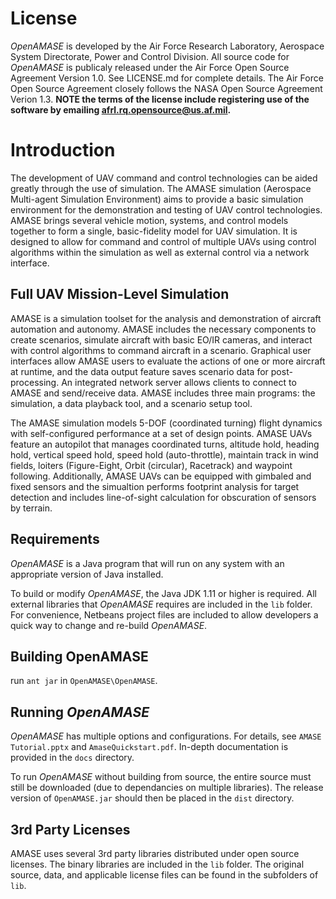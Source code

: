 # License

*OpenAMASE* is developed by the Air Force Research Laboratory, Aerospace System Directorate, Power and Control Division.
All source code for *OpenAMASE* is publicaly released under the Air Force Open Source Agreement
Version 1.0. See LICENSE.md for complete details. The Air Force Open Source Agreement closely follows the NASA Open Source
Agreement Verion 1.3. **NOTE the terms of the license include registering use of the software by emailing <a href="mailto:afrl.rq.opensource@us.af.mil?subject=OpenAMASE Registration&body=Please register me for use of OpenAMASE. Name: ____________">afrl.rq.opensource@us.af.mil</a>.**

# Introduction

The development of UAV command and control technologies can be aided greatly through the use of simulation. The AMASE simulation (Aerospace Multi-agent Simulation Environment) aims to provide a basic simulation environment for the demonstration and testing of UAV control technologies. AMASE brings several vehicle motion, systems, and control models together to form a single, basic-fidelity model for UAV simulation. It is designed to allow for command and control of multiple UAVs using control algorithms within the simulation as well as external control via a network interface.

## Full UAV Mission-Level Simulation
AMASE is a simulation toolset for the analysis and demonstration of aircraft automation and autonomy. AMASE includes the necessary components to create scenarios, simulate aircraft with basic EO/IR cameras, and interact with control algorithms to command aircraft in a scenario. Graphical user interfaces allow AMASE users to evaluate the actions of one or more aircraft at runtime, and the data output feature saves scenario data for post-processing. An integrated network server allows clients to connect to AMASE and send/receive data. AMASE includes three main programs: the simulation, a data playback tool, and a scenario setup tool.

The AMASE simulation models 5-DOF (coordinated turning) flight dynamics with self-configured performance at a set of design points. AMASE UAVs feature an autopilot that manages coordinated turns, altitude hold, heading hold, vertical speed hold, speed hold (auto-throttle), maintain track in wind fields, loiters (Figure-Eight, Orbit (circular), Racetrack) and waypoint following. Additionally, AMASE UAVs can be equipped with gimbaled and fixed sensors and the simualtion performs footprint analysis for target detection and includes line-of-sight calculation for obscuration of sensors by terrain.

## Requirements

*OpenAMASE* is a Java program that will run on any system with an appropriate version of Java installed.

To build or modify *OpenAMASE*, the Java JDK 1.11 or higher is required. All external libraries that *OpenAMASE*
requires are included in the `lib` folder. For convenience, Netbeans project files are included to allow
developers a quick way to change and re-build *OpenAMASE*.

## Building OpenAMASE

run `ant jar` in `OpenAMASE\OpenAMASE`.

## Running *OpenAMASE*

*OpenAMASE* has multiple options and configurations. For details, see `AMASE Tutorial.pptx` and `AmaseQuickstart.pdf`. In-depth
documentation is provided in the `docs` directory.

To run *OpenAMASE* without building from source, the entire source must still be downloaded (due to dependancies on multiple
libraries). The release version of `OpenAMASE.jar` should then be placed in the `dist` directory.

## 3rd Party Licenses
AMASE uses several 3rd party libraries distributed under open source licenses. The binary libraries are included in the `lib` folder. The original source, data, and applicable license files can be found in the subfolders of `lib`.
